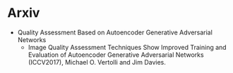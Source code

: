 # Arxiv
* Quality Assessment Based on Autoencoder Generative Adversarial Networks
  * Image Quality Assessment Techniques Show Improved Training and Evaluation of Autoencoder Generative Adversarial Networks (ICCV2017), Michael O. Vertolli and Jim Davies.
  
